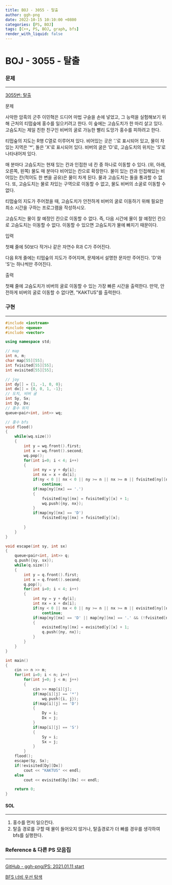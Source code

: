```yaml
---
title: BOJ - 3055 - 탈출 
author: ggh-png
date: 2022-10-15 10:10:00 +0800
categories: [PS, BOJ]
tags: [C++, PS, BOJ, graph, bfs]
render_with_liquid: false
---
```


# BOJ - 3055 - 탈출

### 문제

---

[3055번: 탈출](https://www.acmicpc.net/problem/3055)

문제

사악한 암흑의 군주 이민혁은 드디어 마법 구슬을 손에 넣었고, 그 능력을 실험해보기 위해 근처의 티떱숲에 홍수를 일으키려고 한다. 이 숲에는 고슴도치가 한 마리 살고 있다. 고슴도치는 제일 친한 친구인 비버의 굴로 가능한 빨리 도망가 홍수를 피하려고 한다.

티떱숲의 지도는 R행 C열로 이루어져 있다. 비어있는 곳은 '.'로 표시되어 있고, 물이 차있는 지역은 '*', 돌은 'X'로 표시되어 있다. 비버의 굴은 'D'로, 고슴도치의 위치는 'S'로 나타내어져 있다.

매 분마다 고슴도치는 현재 있는 칸과 인접한 네 칸 중 하나로 이동할 수 있다. (위, 아래, 오른쪽, 왼쪽) 물도 매 분마다 비어있는 칸으로 확장한다. 물이 있는 칸과 인접해있는 비어있는 칸(적어도 한 변을 공유)은 물이 차게 된다. 물과 고슴도치는 돌을 통과할 수 없다. 또, 고슴도치는 물로 차있는 구역으로 이동할 수 없고, 물도 비버의 소굴로 이동할 수 없다.

티떱숲의 지도가 주어졌을 때, 고슴도치가 안전하게 비버의 굴로 이동하기 위해 필요한 최소 시간을 구하는 프로그램을 작성하시오.

고슴도치는 물이 찰 예정인 칸으로 이동할 수 없다. 즉, 다음 시간에 물이 찰 예정인 칸으로 고슴도치는 이동할 수 없다. 이동할 수 있으면 고슴도치가 물에 빠지기 때문이다.

입력

첫째 줄에 50보다 작거나 같은 자연수 R과 C가 주어진다.

다음 R개 줄에는 티떱숲의 지도가 주어지며, 문제에서 설명한 문자만 주어진다. 'D'와 'S'는 하나씩만 주어진다.

출력

첫째 줄에 고슴도치가 비버의 굴로 이동할 수 있는 가장 빠른 시간을 출력한다. 만약, 안전하게 비버의 굴로 이동할 수 없다면, "KAKTUS"를 출력한다.

### 구현

---

```cpp
#include <iostream>
#include <queue>
#include <vector>

using namespace std;

// map
int n, m;
char map[55][55];
int fvisited[55][55];
int evisited[55][55];

// joy 
int dy[] = {1, -1, 0, 0};
int dx[] = {0, 0, 1, -1};
// 도치, 비버 굴
int Sy, Sx;
int Dy, Dx;
// 홍수 위치
queue<pair<int, int>> wq;

// 홍수 bfs 
void flood()
{
    while(wq.size())
    {
        int y = wq.front().first;
        int x = wq.front().second;
        wq.pop();
        for(int i=0; i < 4; i++)
        {
            int ny = y + dy[i];
            int nx = x + dx[i];
            if(ny < 0 || nx < 0 || ny >= n || nx >= m || fvisited[ny][nx])
                continue;
            if(map[ny][nx] == '.')
            {
                fvisited[ny][nx] = fvisited[y][x] + 1;
                wq.push({ny, nx});
            }
            if(map[ny][nx] == 'D')
                fvisited[ny][nx] = fvisited[y][x];
            
        }
    }
}

void escape(int sy, int sx)
{
    queue<pair<int, int>> q;
    q.push({sy, sx});
    while(q.size())
    {
        int y = q.front().first;
        int x = q.front().second;
        q.pop();
        for(int i=0; i < 4; i++)
        {
            int ny = y + dy[i];
            int nx = x + dx[i];
            if(ny < 0 || nx < 0 || ny >= n || nx >= m || evisited[ny][nx])
                continue;
            if(map[ny][nx] == 'D' || map[ny][nx] == '.' && (!fvisited[ny][nx] || (fvisited[ny][nx] > evisited[y][x] + 1)))
            {
                evisited[ny][nx] = evisited[y][x] + 1;
                q.push({ny, nx});
            }
        }
    }
}

int main()
{
    cin >> n >> m;
    for(int i=0; i < n; i++)
        for(int j=0; j < m; j++)
        {
            cin >> map[i][j];
            if(map[i][j] == '*')
                wq.push({i, j});
            if(map[i][j] == 'D')
            {
                Dy = i;
                Dx = j;
            }
            if(map[i][j] == 'S')
            {
                Sy = i;
                Sx = j;
            }
        }
    flood();
    escape(Sy, Sx);
    if(!evisited[Dy][Dx])
        cout << "KAKTUS" << endl;
    else    
        cout << evisited[Dy][Dx] << endl;

    return 0;
}
```

#### SOL

---

1. 홍수를 먼저 일으킨다.
2. 탈출 경로를 구할 때 물이 들어오지 않거나, 탈출경로가 더 빠를 경우를 생각하여 bfs를 실행한다.

### Reference & 다른 PS 모음집

---

[GitHub - ggh-png/PS: 2021.01.11 start](https://github.com/ggh-png/PS)

[BFS 너비 우선 탐색](https://ggh-png.github.io/posts/bfs/)